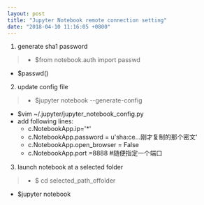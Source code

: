 ```yaml
---
layout: post
title: "Jupyter Notebook remote connection setting"
date: "2018-04-10 11:16:05 +0800"
---
```


1. generate sha1 password
>* $from notebook.auth import passwd
* $passwd()

2. update config file
>* $jupyter notebook --generate-config
* $vim ~/.jupyter/jupyter_notebook_config.py
* add following lines:
  * c.NotebookApp.ip='*'
  * c.NotebookApp.password = u'sha:ce...刚才复制的那个密文'
  * c.NotebookApp.open_browser = False
  * c.NotebookApp.port =8888 #随便指定一个端口

3. launch notebook at a selected folder
>* $ cd selected_path_offolder
* $jupyter notebook
